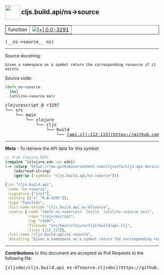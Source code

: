 ## <img width="48px" valign="middle" src="http://i.imgur.com/Hi20huC.png"> cljs.build.api/ns->source

 <table border="1">
<tr>

<td>function</td>
<td><a href="https://github.com/cljsinfo/cljs-api-docs/tree/0.0-3291"><img valign="middle" alt="[+] 0.0-3291" src="https://img.shields.io/badge/+-0.0--3291-lightgrey.svg"></a> </td>
</tr>
</table>

 <samp>
(__ns->source__ ns)<br>
</samp>

---




Source docstring:

```
Given a namespace as a symbol return the corresponding resource if it exists.
```

Source code:

```clj
(defn ns->source
  [ns]
  (util/ns->source ns))
```

 <pre>
clojurescript @ r3297
└── src
    └── main
        └── clojure
            └── cljs
                └── build
                    └── <ins>[api.clj:112-115](https://github.com/clojure/clojurescript/blob/r3297/src/main/clojure/cljs/build/api.clj#L112-L115)</ins>
</pre>


---

__Meta__ - To retrieve the API data for this symbol:

```clj
;; from Clojure REPL
(require '[clojure.edn :as edn])
(-> (slurp "https://raw.githubusercontent.com/cljsinfo/cljs-api-docs/catalog/cljs-api.edn")
    (edn/read-string)
    (get-in [:symbols "cljs.build.api/ns->source"]))
```

```clj
{:ns "cljs.build.api",
 :name "ns->source",
 :signature ["[ns]"],
 :history [["+" "0.0-3291"]],
 :type "function",
 :full-name-encode "cljs.build.api_ns-GTsource",
 :source {:code "(defn ns->source\n  [ns]\n  (util/ns->source ns))",
          :repo "clojurescript",
          :tag "r3297",
          :filename "src/main/clojure/cljs/build/api.clj",
          :lines [112 115]},
 :full-name "cljs.build.api/ns->source",
 :docstring "Given a namespace as a symbol return the corresponding resource if it exists."}

```

---

__Contributions__ to this document are accepted as Pull Requests to the following file:

 <pre>
[cljsdoc/cljs.build.api_ns-GTsource.cljsdoc](https://github.com/cljsinfo/cljs-api-docs/blob/master/cljsdoc/cljs.build.api_ns-GTsource.cljsdoc)
</pre>


